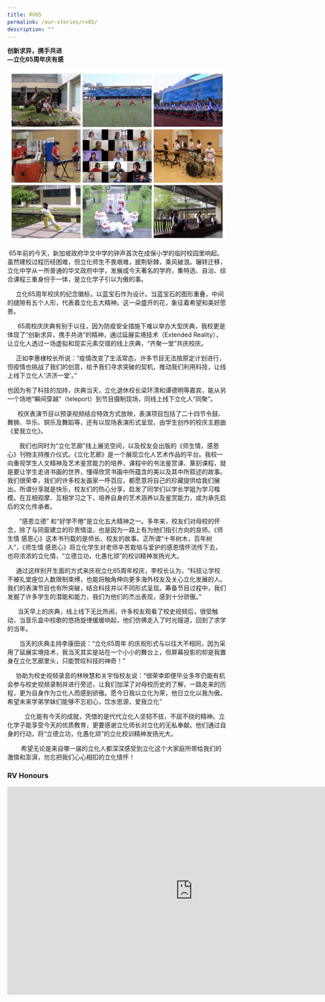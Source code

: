 ```yaml
---
title: RV65
permalink: /our-stories/rv65/
description: ""
---
```

**创新求异，携手共进** 
<br>**—立化65周年庆有感** 
									
![](/images/rv65%20collage.jpeg)

&nbsp;65年前的今天，新加坡政府华文中学的钟声首次在成保小学的临时校园里响起。虽然建校过程历经困难，但立化师生不畏艰难，披荆斩棘，乘风破浪。辗转迁移，立化中学从一所普通的华文政府中学，发展成今天著名的学府，集特选、自治、综合课程三重身份于一体，是立化学子引以为傲的事。

&nbsp;&nbsp;&nbsp;&nbsp;&nbsp;立化65周年校庆的纪念徽标，以蓝宝石作为设计。当蓝宝石的图形重叠，中间的缝隙有五个人形，代表着立化五大精神。这一朵盛开的花，象征着希望和美好愿景。

&nbsp;&nbsp;&nbsp;&nbsp;&nbsp; 65周校庆庆典有别于以往，因为防疫安全措施下难以举办大型庆典，我校更是体现了“创新求异，携手共进”的精神，通过延展实境技术（Extended Reality），让立化人透过一场虚拟和现实元素交错的线上庆典，“齐聚一堂”共庆校庆。

&nbsp;&nbsp;&nbsp;&nbsp;&nbsp;正如李惠棣校长所说：“疫情改变了生活常态，许多节目无法按原定计划进行，但疫情也挑战了我们的创意，给予我们寻求突破的契机，推动我们利用科技，让线上线下立化人‘济济一堂’。”

也因为有了科技的加持，庆典当天，立化退休校长梁环清和谭德明等嘉宾，能从另一个场地“瞬间穿越”（teleport）到节目摄制现场，同线上线下立化人“同聚”。

&nbsp;&nbsp;&nbsp;&nbsp;&nbsp;&nbsp;校庆表演节目以预录视频结合特效方式放映，表演项目包括了二十四节令鼓、舞狮、华乐、铜乐及舞蹈等，还有以现场表演形式呈现，由学生创作的校庆主题曲《爱我立化》。

&nbsp;&nbsp;&nbsp;&nbsp;&nbsp;&nbsp;&nbsp;我们也同时为“立化艺廊”线上展览空间，以及校友会出版的《师生情，感恩心》刊物主持推介仪式。《立化艺廊》是一个展现立化人艺术作品的平台。我校一向重视学生人文精神及艺术鉴赏能力的培养，课程中的书法鉴赏课、篆刻课程，就是要让学生走进书画的世界，懂得欣赏书画中所蕴含的美以及其中所叙述的故事。我们很荣幸，我们的许多校友画家一呼百应，都愿意将自己的珍藏提供给我们展出。所谓分享就是快乐，校友们的热心分享，启发了同学们以学长学姐为学习楷模。在互相观摩、互相学习之下，培养自身的艺术涵养以及鉴赏能力，成为承先启后的文化传承者。

&nbsp;&nbsp;&nbsp;&nbsp;&nbsp;&nbsp;&nbsp;“感恩立德” 和“好学不倦”是立化五大精神之一。多年来，校友们对母校的怀念，除了与同窗建立的珍贵情谊，也是因为一路上有为他们指引方向的良师。《师生情 感恩心》这本书刊载的是师长、校友的故事。正所谓“十年树木，百年树人”，《师生情 感恩心》将立化学生对老师辛苦栽培与爱护的感恩情怀流传下去，也将浓浓的立化情，“立德立功，化愚化顽”的校训精神发扬光大。

&nbsp;&nbsp;&nbsp;&nbsp;&nbsp;通过这样别开生面的方式来庆祝立化65周年校庆，李校长认为，“科技让学校不被礼堂座位人数限制束缚，也能将触角伸向更多海外校友及关心立化发展的人。我们的表演节目也有所突破，结合科技并以不同形式呈现。筹备节目过程中，我们发掘了许多学生的潜能和能力，我们为他们的杰出表现，感到十分骄傲。”

&nbsp;&nbsp;&nbsp;&nbsp;&nbsp;&nbsp;当天早上的庆典，线上线下无比热闹，许多校友观看了校史视频后，很受触动，当音乐盒中校歌的悠扬旋律缓缓响起，他们仿佛走入了时光隧道，回到了求学的当年。

&nbsp;&nbsp;&nbsp;&nbsp;&nbsp;&nbsp;&nbsp;当天的庆典主持李康田说：“立化65周年 的庆祝形式与以往大不相同，因为采用了延展实境技术，我当天其实是站在一个小小的舞台上，但屏幕投影的却是我置身在立化艺廊里头，只能赞叹科技的神奇！”

&nbsp;&nbsp;&nbsp;&nbsp;&nbsp;协助为校史视频录音的林映慧和关宇恒校友说：“很荣幸即便毕业多年仍能有机会参与校史视频录制并进行旁述，让我们加深了对母校历史的了解，一路走来的历程，更为自身作为立化人而感到骄傲。愿今日我以立化为荣，他日立化以我为傲。希望未来学弟学妹们能够不忘初心，饮水思源，爱我立化”

&nbsp;&nbsp;&nbsp;&nbsp;&nbsp;&nbsp;&nbsp;&nbsp;&nbsp;&nbsp;立化能有今天的成就，凭借的是代代立化人坚韧不拔，不屈不挠的精神。立化学子能享受今天的优质教育，更要感谢立化师长对立化的无私奉献。他们通过自身的行动，将“立德立功，化愚化顽”的立化校训精神发扬光大。

&nbsp;&nbsp;&nbsp;&nbsp;&nbsp;&nbsp;&nbsp;&nbsp;希望无论是来自哪一届的立化人都深深感受到立化这个大家庭所带给我们的激情和澎湃，勿忘把我们心心相扣的立化情怀！
				
### RV Honours

<iframe allowfullscreen="" allow="accelerometer; autoplay; clipboard-write; encrypted-media; gyroscope; picture-in-picture; web-share" frameborder="0" title="RV65 Honours" src="https://www.youtube.com/embed/gw_sEcaEe2k" height="480" width="853"></iframe>